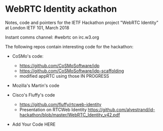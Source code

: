 # WebRTC Identity ackathon

Notes, code and pointers for the IETF Hackathon project "WebRTC Identity" at London IETF 101, March 2018

Instant comms channel: #webrtc on irc.w3.org

The following repos contain interesting code for the hackathon:
* CoSMo's code:
  - https://github.com/CoSMoSoftware/idp
  - https://github.com/CoSMoSoftware/idp-scaffolding
  - modified appRTC using those IN PROGRESS


* Mozilla's Martin's code

* Cisco's Fluffy's code
  - https://github.com/fluffy/rtcweb-identity
  - Presentation on RTCWeb Identity https://github.com/alvestrand/id-hackathon/blob/master/WebRTC_Identity_v42.pdf

* Add Your Code HERE 


